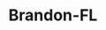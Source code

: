 ---
title: Brandon-FL
slug: brandon-fl
f_state:
- cms/state/florida.md
f_locations:
- cms/payday-loan/advance-america-1447.md
- cms/payday-loan/advance-america-1552.md
- cms/payday-loan/amscot-4465.md
- cms/payday-loan/amscot-4481.md
- cms/payday-loan/amscot-4482.md
- cms/payday-loan/amscot-4483.md
- cms/payday-loan/amscot-4544.md
- cms/payday-loan/florida-auto-loans-18751.md
- cms/payday-loan/mr-quick-loan-22382.md
- cms/payday-loan/mr-quick-loan-22385.md
- cms/payday-loan/quick-cash-inc-25018.md
- cms/payday-loan/tampa-investment-services-inc-27097.md
- cms/payday-loan/urgent-office-28344.md
updated-on: '2024-05-30T13:41:28.615Z'
created-on: '2024-05-30T13:41:28.615Z'
published-on: '2024-05-30T13:54:32.469Z'
f_city: Brandon
layout: '[city].html'
tags: city
---